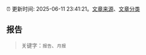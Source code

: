 :alarm_clock: 更新时间: 2025-06-11 23:41:21。[文章来源](/README.md)、[文章分类](/TAGS.md)

## 报告


> 关键字：`报告`、`月报`



